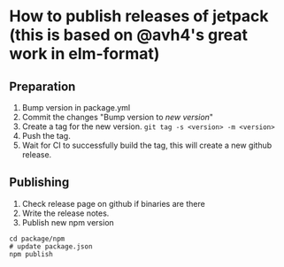 # How to publish releases of jetpack (this is based on @avh4's great work in elm-format)


## Preparation

1. Bump version in package.yml
1. Commit the changes "Bump version to *new version*"
1. Create a tag for the new version. `git tag -s <version> -m <version>`
1. Push the tag.
1. Wait for CI to successfully build the tag, this will create a new github release.


## Publishing

1. Check release page on github if binaries are there
1. Write the release notes.
1. Publish new npm version
```
cd package/npm
# update package.json
npm publish
```
